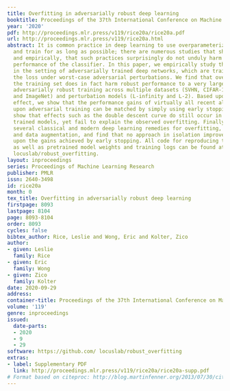 ```yaml
---
title: Overfitting in adversarially robust deep learning
booktitle: Proceedings of the 37th International Conference on Machine Learning
year: '2020'
pdf: http://proceedings.mlr.press/v119/rice20a/rice20a.pdf
url: http://proceedings.mlr.press/v119/rice20a.html
abstract: It is common practice in deep learning to use overparameterized networks
  and train for as long as possible; there are numerous studies that show, both theoretically
  and empirically, that such practices surprisingly do not unduly harm the generalization
  performance of the classifier. In this paper, we empirically study this phenomenon
  in the setting of adversarially trained deep networks, which are trained to minimize
  the loss under worst-case adversarial perturbations. We find that overfitting to
  the training set does in fact harm robust performance to a very large degree in
  adversarially robust training across multiple datasets (SVHN, CIFAR-10, CIFAR-100,
  and ImageNet) and perturbation models (L-infinity and L-2). Based upon this observed
  effect, we show that the performance gains of virtually all recent algorithmic improvements
  upon adversarial training can be matched by simply using early stopping. We also
  show that effects such as the double descent curve do still occur in adversarially
  trained models, yet fail to explain the observed overfitting. Finally, we study
  several classical and modern deep learning remedies for overfitting, including regularization
  and data augmentation, and find that no approach in isolation improves significantly
  upon the gains achieved by early stopping. All code for reproducing the experiments
  as well as pretrained model weights and training logs can be found at https://github.com/
  locuslab/robust_overfitting.
layout: inproceedings
series: Proceedings of Machine Learning Research
publisher: PMLR
issn: 2640-3498
id: rice20a
month: 0
tex_title: Overfitting in adversarially robust deep learning
firstpage: 8093
lastpage: 8104
page: 8093-8104
order: 8093
cycles: false
bibtex_author: Rice, Leslie and Wong, Eric and Kolter, Zico
author:
- given: Leslie
  family: Rice
- given: Eric
  family: Wong
- given: Zico
  family: Kolter
date: 2020-09-29
address: 
container-title: Proceedings of the 37th International Conference on Machine Learning
volume: '119'
genre: inproceedings
issued:
  date-parts:
  - 2020
  - 9
  - 29
software: https://github.com/ locuslab/robust_overfitting
extras:
- label: Supplementary PDF
  link: http://proceedings.mlr.press/v119/rice20a/rice20a-supp.pdf
# Format based on citeproc: http://blog.martinfenner.org/2013/07/30/citeproc-yaml-for-bibliographies/
---
```


